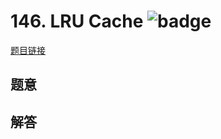 # 146. LRU Cache ![badge](https://img.shields.io/badge/-medium-yellow?style=flat-square)

[题目链接](https://leetcode.com/problems/lru-cache)

## 题意

## 解答

